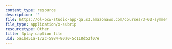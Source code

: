 ```yaml
---
content_type: resource
description: ''
file: https://ol-ocw-studio-app-qa.s3.amazonaws.com/courses/3-60-symmetry-structure-and-tensor-properties-of-materials-fall-2005/5a1be51a172c598480a05c118d52f07e_Vyf-lQjk0rY.vtt
file_type: application/x-subrip
resourcetype: Other
title: 3play caption file
uid: 5a1be51a-172c-5984-80a0-5c118d52f07e
---
```

